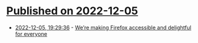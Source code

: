 # [Published on 2022-12-05](index.md)

* [2022-12-05, 19:29:36](https://news.ycombinator.com/item?id=33870598) - [We’re making Firefox accessible and delightful for everyone](https://blog.mozilla.org/en/products/firefox/firefox-news/firefox-accessibility-text-recognition-screen-readers/)

